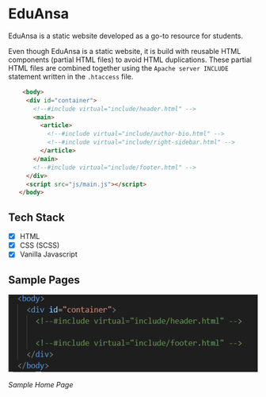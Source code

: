# EduAnsa

EduAnsa is a static website developed as a go-to resource for students.

Even though EduAnsa is a static website, it is build with reusable HTML components (partial HTML files) to avoid HTML duplications. These partial HTML files are combined together using the `Apache server INCLUDE` statement written in the `.htaccess` file.

 ```html
     <body>
      <div id="container">
        <!--#include virtual="include/header.html" -->
        <main>
          <article>
            <!--#include virtual="include/author-bio.html" -->
            <!--#include virtual="include/right-sidebar.html" -->
          </article>
        </main>
        <!--#include virtual="include/footer.html" -->
      </div>
      <script src="js/main.js"></script>
    </body>
   ``` 
## Tech Stack
- [x] HTML
- [x] CSS (SCSS)
- [x] Vanilla Javascript

## Sample Pages

![include](docs/include.PNG)

_Sample Home Page_
